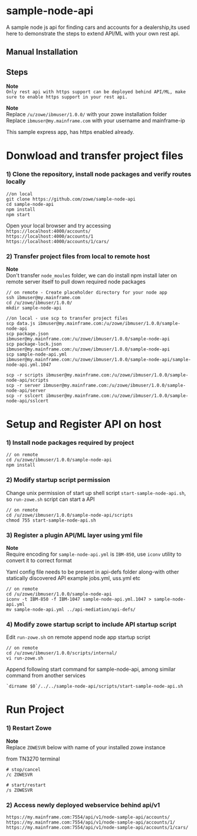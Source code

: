 # sample-node-api  
A sample node js api for finding cars and accounts for a dealership,its used here to demonstrate the steps to extend API/ML with your own rest api.     

## Manual Installation 

## Steps

**Note**  
`Only rest api with https support can be deployed behind API/ML, make sure to enable https support in your rest api.
` 


**Note**  
Replace `/u/zowe/ibmuser/1.0.0/` with your zowe installation folder    
Replace `ibmuser@my.mainframe.com` with your username and mainframe-ip    


This sample express app, has https enabled already.    

# Donwload and transfer project files

### 1) Clone the repository, install node packages  and verify routes locally

``` 
//on local
git clone https://github.com/zowe/sample-node-api
cd sample-node-api
npm install
npm start
```

Open your local browser and try accessing     
`https://localhost:4000/accounts/`   
`https://localhost:4000/accounts/1`   
`https://localhost:4000/accounts/1/cars/`   


### 2) Transfer project files from local to remote host

**Note**  
Don't transfer `node_moules` folder, we can do install npm install later on remote server itself to pull down required node packages

```
// on remote - Create placeholder directory for your node app
ssh ibmuser@my.mainframe.com
cd /u/zowe/ibmuser/1.0.0/
mkdir sample-node-api

```

```
//on local - use scp to transfer project files
scp data.js ibmuser@my.mainframe.com:/u/zowe/ibmuser/1.0.0/sample-node-api
scp package.json ibmuser@my.mainframe.com:/u/zowe/ibmuser/1.0.0/sample-node-api
scp package-lock.json ibmuser@my.mainframe.com:/u/zowe/ibmuser/1.0.0/sample-node-api
scp sample-node-api.yml ibmuser@my.mainframe.com:/u/zowe/ibmuser/1.0.0/sample-node-api/sample-node-api.yml.1047

scp -r scripts ibmuser@my.mainframe.com:/u/zowe/ibmuser/1.0.0/sample-node-api/scripts
scp -r server ibmuser@my.mainframe.com:/u/zowe/ibmuser/1.0.0/sample-node-api/server
scp -r sslcert ibmuser@my.mainframe.com:/u/zowe/ibmuser/1.0.0/sample-node-api/sslcert
```


# Setup and Register API on host

### 1) Install node packages required by project

```
// on remote
cd /u/zowe/ibmuser/1.0.0/sample-node-api
npm install
```

### 2) Modify startup script permission
Change unix permission of start up shell script `start-sample-node-api.sh`, so `run-zowe.sh` script can start a API 

```
// on remote
cd /u/zowe/ibmuser/1.0.0/sample-node-api/scripts
chmod 755 start-sample-node-api.sh
```

### 3) Register a plugin API/ML layer using yml file

**Note**  
Require encoding for `sample-node-api.yml` is `IBM-850`, use `iconv` utility to convert it to correct format  

Yaml config file needs to be present in api-defs folder along-with other statically discovered API example jobs.yml, uss.yml etc

```
// on remote
cd /u/zowe/ibmuser/1.0.0/sample-node-api
iconv -t IBM-850 -f IBM-1047 sample-node-api.yml.1047 > sample-node-api.yml
mv sample-node-api.yml ../api-mediation/api-defs/
```

### 4) Modify zowe startup script to include API startup script
Edit `run-zowe.sh` on remote append node app startup script

```
// on remote
cd /u/zowe/ibmuser/1.0.0/scripts/internal/
vi run-zowe.sh
```
Append following start command for sample-node-api, among similar command from another services

```
`dirname $0`/../../sample-node-api/scripts/start-sample-node-api.sh
```

# Run Project

### 1) Restart Zowe


**Note**  
Replace `ZOWESVR` below with name of your installed zowe instance

from TN3270 terminal
```
# stop/cancel
/c ZOWESVR

# start/restart
/s ZOWESVR
```

### 2) Access newly deployed webservice behind api/v1         
`https://my.mainframe.com:7554/api/v1/node-sample-api/accounts/`           
`https://my.mainframe.com:7554/api/v1/node-sample-api/accounts/1/`           
`https://my.mainframe.com:7554/api/v1/node-sample-api/accounts/1/cars/`           



